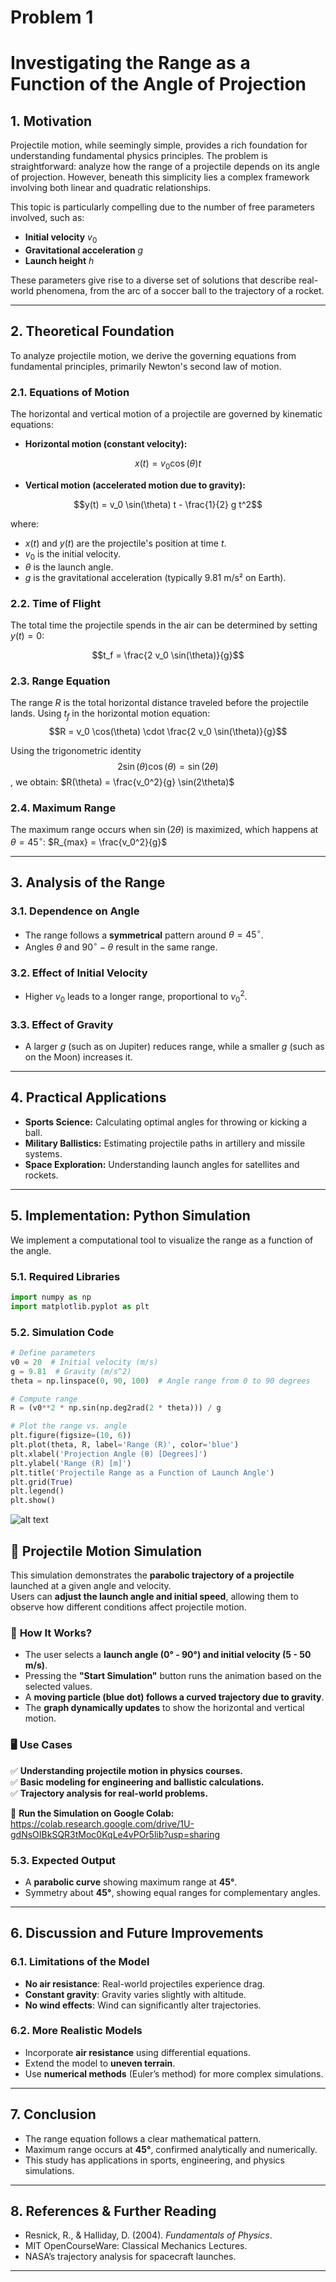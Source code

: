 # Problem 1

# **Investigating the Range as a Function of the Angle of Projection**

## **1. Motivation**
Projectile motion, while seemingly simple, provides a rich foundation for understanding fundamental physics principles. The problem is straightforward: analyze how the range of a projectile depends on its angle of projection. However, beneath this simplicity lies a complex framework involving both linear and quadratic relationships.

This topic is particularly compelling due to the number of free parameters involved, such as:
- **Initial velocity** $v_0$
- **Gravitational acceleration** $g$
- **Launch height** $h$


These parameters give rise to a diverse set of solutions that describe real-world phenomena, from the arc of a soccer ball to the trajectory of a rocket.

---

## **2. Theoretical Foundation**
To analyze projectile motion, we derive the governing equations from fundamental principles, primarily Newton's second law of motion.

### **2.1. Equations of Motion**
The horizontal and vertical motion of a projectile are governed by kinematic equations:

- **Horizontal motion (constant velocity):**

$$x(t) = v_0 \cos(\theta) t$$

- **Vertical motion (accelerated motion due to gravity):**

$$y(t) = v_0 \sin(\theta) t - \frac{1}{2} g t^2$$


where:

- $x(t)$ and $y(t)$ are the projectile's position at time $t$.
- $v_0$ is the initial velocity.
-  $\theta$ is the launch angle.
- $g$ is the gravitational acceleration (typically 9.81 m/s² on Earth).

### **2.2. Time of Flight**

The total time the projectile spends in the air can be determined by setting $y(t) = 0$:

$$t_f = \frac{2 v_0 \sin(\theta)}{g}$$

### **2.3. Range Equation**

The range $R$ is the total horizontal distance traveled before the projectile lands.
Using $t_f$ in the horizontal motion equation:
 $$R = v_0 \cos(\theta) \cdot \frac{2 v_0 \sin(\theta)}{g}$$

Using the trigonometric identity $$2\sin(\theta) \cos(\theta) = \sin(2\theta)$$, we obtain:
$R(\theta) = \frac{v_0^2}{g} \sin(2\theta)$

### **2.4. Maximum Range**
The maximum range occurs when $\sin(2\theta)$ is maximized, which happens at $\theta = 45^\circ$:
$R_{max} = \frac{v_0^2}{g}$

---

## **3. Analysis of the Range**

### **3.1. Dependence on Angle**
- The range follows a **symmetrical** pattern around $\theta = 45^\circ$.
- Angles $\theta$ and $90^\circ - \theta$ result in the same range.

### **3.2. Effect of Initial Velocity**
- Higher $v_0$ leads to a longer range, proportional to $v_0^2$.

### **3.3. Effect of Gravity**
- A larger $g$ (such as on Jupiter) reduces range, while a smaller $g$ (such as on the Moon) increases it.

---

## **4. Practical Applications**

- **Sports Science:** Calculating optimal angles for throwing or kicking a ball.
- **Military Ballistics:** Estimating projectile paths in artillery and missile systems.
- **Space Exploration:** Understanding launch angles for satellites and rockets.

---

## **5. Implementation: Python Simulation**
We implement a computational tool to visualize the range as a function of the angle.

### **5.1. Required Libraries**
```python
import numpy as np
import matplotlib.pyplot as plt
```

### **5.2. Simulation Code**
```python
# Define parameters
v0 = 20  # Initial velocity (m/s)
g = 9.81  # Gravity (m/s^2)
theta = np.linspace(0, 90, 100)  # Angle range from 0 to 90 degrees

# Compute range
R = (v0**2 * np.sin(np.deg2rad(2 * theta))) / g

# Plot the range vs. angle
plt.figure(figsize=(10, 6))
plt.plot(theta, R, label='Range (R)', color='blue')
plt.xlabel('Projection Angle (θ) [Degrees]')
plt.ylabel('Range (R) [m]')
plt.title('Projectile Range as a Function of Launch Angle')
plt.grid(True)
plt.legend()
plt.show()
```
![alt text](image.png)

## 🚀 Projectile Motion Simulation

This simulation demonstrates the **parabolic trajectory of a projectile** launched at a given angle and velocity.  
Users can **adjust the launch angle and initial speed**, allowing them to observe how different conditions affect projectile motion.

### 📌 **How It Works?**
- The user selects a **launch angle (0° - 90°) and initial velocity (5 - 50 m/s)**.
- Pressing the **"Start Simulation"** button runs the animation based on the selected values.
- A **moving particle (blue dot) follows a curved trajectory due to gravity**.
- The **graph dynamically updates** to show the horizontal and vertical motion.

### 🖥 **Use Cases**
✅ **Understanding projectile motion in physics courses.**  
✅ **Basic modeling for engineering and ballistic calculations.**  
✅ **Trajectory analysis for real-world problems.**  

🔗 **Run the Simulation on Google Colab:**  
https://colab.research.google.com/drive/1U-gdNsOIBkSQR3tMoc0KqLe4vPOr5lib?usp=sharing


### **5.3. Expected Output**
- A **parabolic curve** showing maximum range at **45°**.
- Symmetry about **45°**, showing equal ranges for complementary angles.

---

## **6. Discussion and Future Improvements**

### **6.1. Limitations of the Model**
- **No air resistance**: Real-world projectiles experience drag.
- **Constant gravity**: Gravity varies slightly with altitude.
- **No wind effects**: Wind can significantly alter trajectories.

### **6.2. More Realistic Models**
- Incorporate **air resistance** using differential equations.
- Extend the model to **uneven terrain**.
- Use **numerical methods** (Euler’s method) for more complex simulations.

---

## **7. Conclusion**
- The range equation follows a clear mathematical pattern.
- Maximum range occurs at **45°**, confirmed analytically and numerically.
- This study has applications in sports, engineering, and physics simulations.

---

## **8. References & Further Reading**
- Resnick, R., & Halliday, D. (2004). *Fundamentals of Physics*.
- MIT OpenCourseWare: Classical Mechanics Lectures.
- NASA’s trajectory analysis for spacecraft launches.

---


